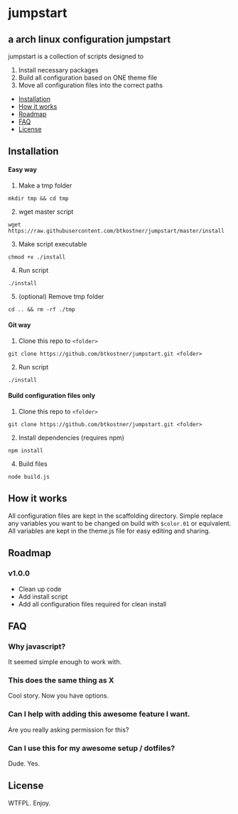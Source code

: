 # jumpstart
## a arch linux configuration jumpstart

jumpstart is a collection of scripts designed to


1. Install necessary packages
2. Build all configuration based on ONE theme file
3. Move all configuration files into the correct paths


* [Installation](#installation)
* [How it works](#works)
* [Roadmap](#roadmap)
* [FAQ](#faq)
* [License](#license)

## <a name="installation"></a> Installation

#### Easy way

1. Make a tmp folder

  `mkdir tmp && cd tmp`

2. wget master script

  `wget https://raw.githubusercontent.com/btkostner/jumpstart/master/install`

3. Make script executable

  `chmod +x ./install`

4. Run script

  `./install`

5. (optional) Remove tmp folder

  `cd .. && rm -rf ./tmp`

#### Git way

1. Clone this repo to `<folder>`

  `git clone https://github.com/btkostner/jumpstart.git <folder>`

2. Run script

  `./install`

#### Build configuration files only

1. Clone this repo to `<folder>`

  `git clone https://github.com/btkostner/jumpstart.git <folder>`

2. Install dependencies (requires npm)

  `npm install`

4. Build files

  `node build.js`

## <a name="works"></a> How it works

All configuration files are kept in the scaffolding directory. Simple replace any variables you want to be changed on build with `$color.01` or equivalent. All variables are kept in the theme.js file for easy editing and sharing.

## <a name="roadmap"></a> Roadmap

### v1.0.0
* Clean up code
* Add install script
* Add all configuration files required for clean install

## <a name="faq"></a> FAQ

### Why javascript?

It seemed simple enough to work with.

### This does the same thing as X

Cool story. Now you have options.

### Can I help with adding this awesome feature I want.

Are you really asking permission for this?

### Can I use this for my awesome setup / dotfiles?

Dude. Yes.

## <a name="license"></a> License

WTFPL. Enjoy.
